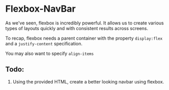 # Flexbox-NavBar

As we've seen, flexbox is incredibly powerful. It allows us to create various types of layouts quickly and with consistent results across screens. 

To recap, flexbox needs a parent container with the property `display:flex` and a `justify-content` specification. 

You may also want to specify `align-items`

## Todo:

1. Using the provided HTML, create a better looking navbar using flexbox. 